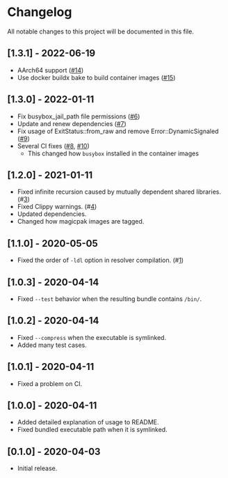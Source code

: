 # Changelog

All notable changes to this project will be documented in this file.

## [1.3.1] - 2022-06-19

- AArch64 support ([#14](https://github.com/coord-e/magicpak/pull/14))
- Use docker buildx bake to build container images ([#15](https://github.com/coord-e/magicpak/pull/15))

## [1.3.0] - 2022-01-11

- Fix busybox_jail_path file permissions ([#6](https://github.com/coord-e/magicpak/pull/6))
- Update and renew dependencies ([#7](https://github.com/coord-e/magicpak/pull/7))
- Fix usage of ExitStatus::from_raw and remove Error::DynamicSignaled ([#9](https://github.com/coord-e/magicpak/pull/9))
- Several CI fixes ([#8](https://github.com/coord-e/magicpak/pull/8), [#10](https://github.com/coord-e/magicpak/pull/10))
  - This changed how `busybox` installed in the container images

## [1.2.0] - 2021-01-11

- Fixed infinite recursion caused by mutually dependent shared libraries. (#[3](https://github.com/coord-e/magicpak/pulls/3))
- Fixed Clippy warnings. (#[4](https://github.com/coord-e/magicpak/pulls/4))
- Updated dependencies.
- Changed how magicpak images are tagged.

## [1.1.0] - 2020-05-05

- Fixed the order of `-ldl` option in resolver compilation. (#[1](https://github.com/coord-e/magicpak/pulls/1))

## [1.0.3] - 2020-04-14

- Fixed `--test` behavior when the resulting bundle contains `/bin/`.

## [1.0.2] - 2020-04-14

- Fixed `--compress` when the executable is symlinked.
- Added many test cases.

## [1.0.1] - 2020-04-11

- Fixed a problem on CI.

## [1.0.0] - 2020-04-11

- Added detailed explanation of usage to README.
- Fixed bundled executable path when it is symlinked.

## [0.1.0] - 2020-04-03

- Initial release.
